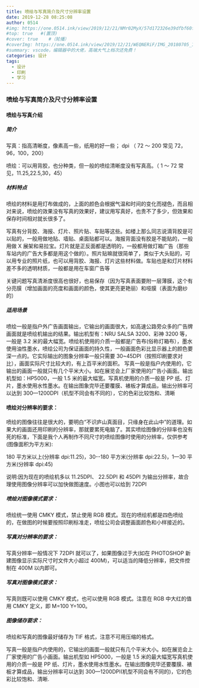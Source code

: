 ```yaml
---
title: 喷绘与写真简介及尺寸分辨率设置
date: 2019-12-28 08:25:08
author: 0514
#img: https://one.0514.ink/view/2019/12/21/NMr02MyX/57d172326e39dfbf60fcdb795a08e758.jpg
#top: true   #(置顶)
#cover: true    #（轮播）
#coverImg: https://one.0514.ink/view/2019/12/21/WEQNERiF/IMG_20180705_173106.jpg
#summary: vscode，编辑器中的大佬，高端大气上档次还免费！
categories: 设计
tags:
  - 设计
  - 印刷
  - 学习
---
```


### 喷绘与写真简介及尺寸分辨率设置

#### 喷绘与写真介绍

##### 简介

写真：指高清晰度，像素高一些，纸用的好一些；
dpi （ 72 ～ 200 常见 72，96，100，200）

喷绘：可以用背胶，也分种类，但一般的喷绘清晰度没有写真高。（ 1 ～ 72 常见，11.25,22.5,30，45）

<!--more-->

##### 材料特点

喷绘的材料是用灯布做成的，上面的颜色会根据气温和时间的变化而褪色，而且相对来说，喷绘的效果没有写真的效果好，建议用写真好，也贵不了多少，但效果和保存时间相对就长很多了。

写真有分背胶、海报、灯片、照片贴、车贴等这些。如楼上那么同志说滴背胶是可以贴的，一般用做地贴、墙贴、桌面贴都可以。海报背面没有胶是不能贴的，一般用做 X 展架和易拉宝。灯片就是正反面都是透明的，一般都用做灯箱广告（那些车站内的广告大多都是用这个做的）。照片贴嘛就很简单了，类似于大头贴的，可以用专业的照片纸，也可以用背胶、海报、灯片这些材料做。车贴也是和灯片材料差不多的透明材质，一般都是用在车窗广告等

关键问题写真清淅度很高也很好，也易保存（因为写真表面要附一层薄膜，这个有分亮膜（增加画面的亮度和画面的颜色，使其更亮更艳丽）和哑膜（表面为磨纱的）

##### 适用场景

喷绘一般是指户外广告画面输出，它输出的画面很大，如高速公路旁众多的广告牌画面就是喷绘机输出的结果。输出机型有：NRU SALSA 3200、彩神 3200 等，一般是 3.2 米的最大幅宽。喷绘机使用的介质一般都是广告布(俗称灯箱布），墨水使用油性墨水，喷绘公司为保证画面的持久性，一般画面色彩比显示器上的颜色要深一点的。它实际输出的图象分辨率一般只需要 30~45DPI（按照印刷要求对比），画面实际尺寸比较大的，有上百平米的面积。
写真一般是指户内使用的，它输出的画面一般就只有几个平米大小。如在展览会上厂家使用的广告小画面。输出机型如：HP5000，一般 1.5 米的最大幅宽。写真机使用的介质一般是 PP 纸、灯片，墨水使用水性墨水。在输出图象完毕还要覆膜、裱板才算成品，输出分辨率可以达到 300—1200DPI（机型不同会有不同的），它的色彩比较饱和、清晰

#### 喷绘对分辨率的要求：

喷绘的图像往往是很大的，要明白“不识庐山真面目，只缘身在此山中”的道理。如果大的画面还用印刷的分辨率，那就要累死电脑了。其实喷绘图像的分辩率也没有死的标准，下面是我个人再制作不同尺寸的喷绘图像时使用的分辨率，仅供参考(图像面积为平方米):

180 平方米以上(分辨率 dpi:11.25)，30--180 平方米(分辨率 dpi:22.5)，1—30 平方米(分辨率 dpi:45)

说明:因为现在的喷绘机多以 11.25DPI、 22.5DPI 和 45DPI 为输出分辨率，故合理使用图像分辨率可以加快做图速度。小图也可以给到 72DPI

##### 喷绘对图像模式要求：

喷绘统一使用 CMKY 模式，禁止使用 RGB 模式。现在的喷绘机都是四色喷绘的，在做图的时候要按照印刷标准走，喷绘公司会调整画面颜色和小样接近的。

##### 写真对分辨率的要求：

写真分辨率一般情况下 72DPI 就可以了，如果图像过于大(如在 PHOTOSHOP 新建图像显示实际尺寸时文件大小超过 400M)，可以适当的降低分辨率，把文件控制在 400M 以内即可。

##### 写真对图像模式要求：

写真则既可以使用 CMKY 模式，也可以使用 RGB 模式。注意在 RGB 中大红的值用 CMKY 定义，即 M=100 Y=100。

##### 图像储存要求：

喷绘和写真的图像最好储存为 TIF 格式，注意不可用压缩的格式。

写真一般是指户内使用的，它输出的画面一般就只有几个平米大小。如在展览会上厂家使用的广告小画面。输出机型如 HP5000，一般是 1.5 米的最大幅宽写真机使用的介质一般是 PP 纸、灯片，墨水使用水性墨水。在输出图像完毕还要覆膜、裱板才算成品，输出分辨率可以达到 300—1200DPI(机型不同会有不同的)，它的色彩比较饱和、清晰.
